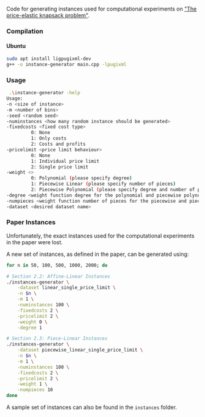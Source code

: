 Code for generating instances used for computational experiments on ["The price-elastic knapsack problem"](https://doi.org/10.1016/j.omega.2023.103003).

### Compilation

#### Ubuntu

```sh
sudo apt install ligpugixml-dev
g++ -o instance-generator main.cpp -lpugixml
```

### Usage
```sh
 .\instance-generator -help
Usage:
-n <size of instance>
-m <number of bins>
-seed <random seed>
-numinstances <how many random instance should be generated>
-fixedcosts <fixed cost type>
         0: None
         1: Only costs
         2: Costs and profits
-pricelimit <price limit behaviour>
         0: None
         1: Individual price limit
         2: Single price limit
-weight <>
         0: Polynomial (please specify degree)
         1: Piecewise Linear (please specify number of pieces)
         2: Piecewise Polynomial (please specify degree and number of pieces)
-degree <weight function degree for the polynomial and piecewise polynomial case>
-numpieces <weight function number of pieces for the piecewise and piecewise polynomial case>
-dataset <desired dataset name>
```

### Paper Instances

Unfortunately, the exact instances used for the computational experiments in the paper were lost.

A new set of instances, as defined in the paper, can be generated using:

```sh
for n in 50, 100, 500, 1000, 2000; do

# Section 2.2: Affine-Linear Instances
./instances-generator \
    -dataset linear_single_price_limit \
    -n $n \
    -m 1 \
    -numinstances 100 \
    -fixedcosts 2 \
    -pricelimit 2 \
    -weight 0 \
    -degree 1

# Section 2.3: Piece-Linear Instances
./instances-generator \
    -dataset piecewise_linear_single_price_limit \
    -n $n \
    -m 1 \
    -numinstances 100 \
    -fixedcosts 2 \
    -pricelimit 2 \
    -weight 1 \
    -numpieces 10
done
```

A sample set of instances can also be found in the `instances` folder.
